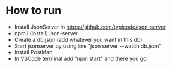 # How to run #
* Install JsonServer in https://github.com/typicode/json-server
* npm i (install) json-server
* Create a db.json (add whatever you want in this db)
* Start jsonserver by using line "json server  --watch db.json"
* Install PostMan
* In VSCode terminal add "npm start" and there you go!
